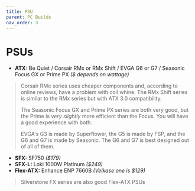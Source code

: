 ```yaml
---
title: PSU
parent: PC Builds
nav_order: 3
---
```

# PSUs

- **ATX:** Be Quiet / Corsair RMx or RMx Shift / EVGA G6 or G7 / Seasonic Focus GX or Prime PX *($ depends on wattage)*

> Corsair RMe series uses cheaper components and, according to online reviews, have a problem with coil whine. The RMx Shift series is similar to the RMx series but with ATX 3.0 compatibility.
> 
> The Seasonic Focus GX and Prime PX series are both very good, but the Prime is *very slightly* more efficient than the Focus. You will have a good experience with both.
> 
> EVGA's G3 is made by Superflower, the G5 is made by FSP, and the G6 and G7 is made by Seasonic. The G6 and G7 is best designed out of all of them. 

- **SFX:** SF750 *($179)*
- **SFX-L:** Loki 1000W Platinum *($249)*
- **Flex-ATX:** Enhance ENP 7660B *(Velkase one is $129)*

> Silverstone FX series are also good Flex-ATX PSUs
